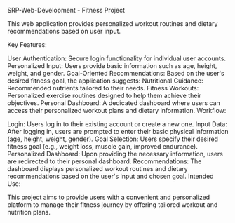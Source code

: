 SRP-Web-Development - Fitness Project

This web application provides personalized workout routines and dietary recommendations based on user input.

Key Features:

User Authentication: Secure login functionality for individual user accounts.
Personalized Input: Users provide basic information such as age, height, weight, and gender.
Goal-Oriented Recommendations: Based on the user's desired fitness goal, the application suggests:
Nutritional Guidance: Recommended nutrients tailored to their needs.
Fitness Workouts: Personalized exercise routines designed to help them achieve their objectives.
Personal Dashboard: A dedicated dashboard where users can access their personalized workout plans and dietary information.
Workflow:

Login: Users log in to their existing account or create a new one.
Input Data: After logging in, users are prompted to enter their basic physical information (age, height, weight, gender).
Goal Selection: Users specify their desired fitness goal (e.g., weight loss, muscle gain, improved endurance).
Personalized Dashboard: Upon providing the necessary information, users are redirected to their personal dashboard.
Recommendations: The dashboard displays personalized workout routines and dietary recommendations based on the user's input and chosen goal.
Intended Use:

This project aims to provide users with a convenient and personalized platform to manage their fitness journey by offering tailored workout and nutrition plans.

